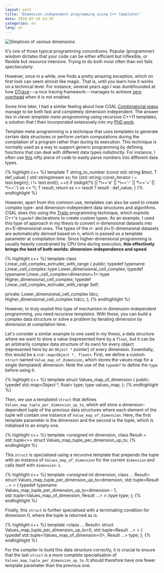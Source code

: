 ```yaml
---
layout: post
title: "Dimension-independent programming using C++ templates"
date: 2016-07-10 14:39
categories: en
lang: en
---
```


<img src="{{ site.baseurl }}/img/blog/simplex.jpg" class="img-responsive center-block" alt="Simplices of various dimensions">

It's one of those typical programming conundrums. 
Popular (programmer) wisdom dictates that your code can be either efficient but inflexible, or flexible but resource intensive.
Trying to do both most often than not fails *spectacularly*.

However, once in a while, one finds a pretty amazing exception, which on first look can seem almost like magic.
That is, until you learn how it works on a technical level.
For instance, several years ago I was dumbfounded at how [DTrace](http://dtrace.org/)---a nice tracing framework---manages to achieve [zero overhead](http://dtrace.org/blogs/brendan/2011/02/18/dtrace-pid-provider-overhead/) when it is not enabled.

Some time later, I had a similar feeling about how CGAL [Combinatorial maps](http://doc.cgal.org/latest/Combinatorial_map/index.html) manage to be both fast and completely dimension independent.
The answer lies in clever *template meta-programming* using recursive C++11 templates, a solution that I then incorporated extensively into my [PhD work](https://3d.bk.tudelft.nl/ken/en/thesis/).

Template meta-programming is a technique that uses templates to generate certain data structures or perform certain computations during the compilation of a program rather than during its execution.
This technique is normally used as a way to support generic programming by defining functions that can deal with different data types indistinctly.
For instance, I often use [this](http://www.cplusplus.com/forum/articles/9645/) nifty piece of code to easily parse numbers into different data types.

{% highlight c++ %}
template <typename T>
T string_to_number (const std::string &text, T def_value) {
  std::stringstream ss;
  for (std::string::const_iterator i = text.begin(); i != text.end(); ++i)
    if (isdigit(*i) || *i=='e' || *i=='-' || *i=='+' || *i=='.') ss << *i;
  T result;
  return ss >> result ? result : def_value;
}
{% endhighlight %}

However, apart from this common use, templates can also be used to create complex type- and dimension-independent data structures and algorithms.
CGAL does this using the [Traits](http://accu.org/index.php/journals/442) programming technique, which exploits C++'s `typedef` declarations to create custom types.
As an example, I used this type of approach in my thesis to convert *n*-dimensional datasets into *(n+1)*-dimensional ones.
The types of the *n*- and *(n+1)*-dimensional datasets are automatically derived based on *n*, which is passed as a template parameter at compilation time.
Since higher-dimensional programming is usually heavily constrained by CPU time during execution, **this effectively brings the best of both worlds: dimension-independence and speed**.

{% highlight c++ %}
template <unsigned int dimension>
class Linear_cell_complex_extruder_with_range {
public:
  typedef typename Linear_cell_complex<dimension>::type Lower_dimensional_cell_complex;
  typedef typename Linear_cell_complex<dimension+1>::type Higher_dimensional_cell_complex;
  typedef Linear_cell_complex_extruder_with_range<dimension> Self;
  
private:
  Lower_dimensional_cell_complex ldcc;
  Higher_dimensional_cell_complex hdcc;
};
{% endhighlight %}

However, to truly exploit this type of mechanism in dimension-independent programming, you need *recursive templates*.
With these, you can build a complex data structure or solve a problem by iterating dimension by dimension at compilation time.

Let's consider a similar example to one used in my thesis, a data structure where we want to store a value (represented here by a `float`, but it can be an arbitrarily complex data structure of its own) for every object (represented here by an `Object *` pointer) of every dimension.
Essentially, this would be a `std::map<Object *, float>`.
First, we define a custom `struct` named `Value_map_of_dimension`, which stores the values map for a single (templated) dimension.
Note the use of the `typedef` to define the `type` before using it.

{% highlight c++ %}
template <unsigned int dimension>
struct Values_map_of_dimension {
public:
  typedef std::map<Object *, float> type;
  type values_map;
};
{% endhighlight %}

Then, we use a templated `struct` that defines `Values_map_tuple_per_dimension_up_to`, which will store a dimension-dependent tuple of the previous data structures where each element of the tuple will contain one instance of `Value_map_of_dimension`.
Here, the first template parameter is the dimension and the second is the tuple, which is initialised to an empty one.

{% highlight c++ %}
template <unsigned int dimension, class Result = std::tuple<>>
struct Values_map_tuple_per_dimension_up_to;
{% endhighlight %}

This `struct` is specialised using a recursive template that prepends the tuple with an instance of `Values_map_of_dimension` for the current `dimension` and calls itself with `dimension-1`.

{% highlight c++ %}
template <unsigned int dimension, class ... Result>
struct Values_map_tuple_per_dimension_up_to<dimension, std::tuple<Result ...> > {
  typedef typename Values_map_tuple_per_dimension_up_to<dimension - 1, 
    std::tuple<Values_map_of_dimension<dimension>, Result ...> >::type type;
};
{% endhighlight %}

Finally, this `struct` is further specialised with a terminating condition for dimension 0, where the tuple is returned as is.

{% highlight c++ %}
template <class ... Result>
struct Values_map_tuple_per_dimension_up_to<0, std::tuple<Result ...> > {
  typedef std::tuple<Values_map_of_dimension<0>, Result ...> type;
};
{% endhighlight %}

For the compiler to build this data structure correctly, it is crucial to ensure that the last `struct` is a more complete specialisation of `Values_map_tuple_per_dimension_up_to`.
It should therefore have one fewer template parameter than the previous one.